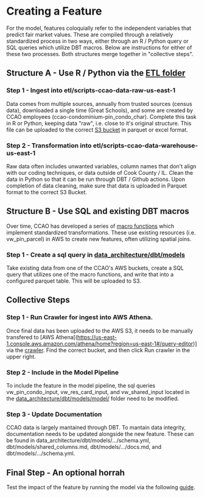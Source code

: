 # Creating a Feature

For the model, features coloquially refer to the independent variables that predict fair market values. These are compiled through a relatively standardized process in two ways, either through an R / Python query or SQL queries which utilize DBT macros. Below are instructions for either of these two processes. Both structures merge together in "collective steps".

## Structure A - Use R / Python via the [ETL folder](https://github.com/ccao-data/data-architecture/tree/master/etl)

### Step 1 - Ingest into etl/scripts-ccao-data-raw-us-east-1

Data comes from multiple sources, annually from trusted sources (census data), downloaded a single time (Great Schools), and some are created by CCAO employees (ccao-condominium-pin_condo_char). Complete this task in R or Python, keeping data "raw", i.e. close to it's original structure. This file can be uploaded to the correct [S3 bucket](https://us-east-1.console.aws.amazon.com/s3/home?region=us-east-1#) in parquet or excel format.

### Step 2 - Transformation into etl/scripts-ccao-data-warehouse-us-east-1

Raw data often includes unwanted variables, column names that don't align with our coding techniques, or data outside of Cook County / IL. Clean the data in Python so that it can be run through DBT / Github actions. Upon completion of data cleaning, make sure that data is uploaded in Parquet format to the correct S3 Bucket.

## Structure B - Use SQL and existing DBT macros

Over time, CCAO has developed a series of [macro functions](https://github.com/ccao-data/data-architecture/tree/master/dbt/macros) which implement standardized transformations. These use existing resources (i.e. vw_pin_parcel) in AWS to create new features, often utilizing spatial joins.

### Step 1 - Create a sql query in [data_architecture/dbt/models](https://github.com/ccao-data/data-architecture/tree/master/dbt/models)

Take existing data from one of the CCAO's AWS buckets, create a SQL query that utilizes one of the macro functions, and write that into a configured parquet table. This will be uploaded to S3.

## Collective Steps

### Step 1 - Run Crawler for ingest into AWS Athena.
Once final data has been uploaded to the AWS S3, it needs to be manually transfered to [AWS Athena[(https://us-east-1.console.aws.amazon.com/athena/home?region=us-east-1#/query-editor)] via the [crawler](https://us-east-1.console.aws.amazon.com/glue/home?region=us-east-1#/v2/data-catalog/crawlers). Find the correct bucket, and then click Run crawler in the upper right. 

### Step 2 - Include in the Model Pipeline

To include the feature in the model pipeline, the sql queries vw_pin_condo_input, vw_res_card_input, and vw_shared_input located in the [data_architecture/dbt/models/model/](https://github.com/ccao-data/data-architecture/tree/master/dbt/models/model) folder need to be modified. 

### Step 3 - Update Documentation

CCAO data is largely mantained through DBT. To mantain data integrity, documentation needs to be updated alongside the new feature. These can be found in data_architecture/dbt/models/.../schema.yml, dbt/models/shared_columns.md, dbt/models/.../docs.md, and dbt/models/.../schema.yml.

## Final Step - An optional horrah

Test the impact of the feature by running the model via the following [guide](https://github.com/ccao-data/model-res-avm). 

